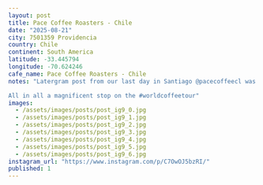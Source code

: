 ```yaml
---
layout: post
title: Pace Coffee Roasters - Chile
date: "2025-08-21"
city: 7501359 Providencia
country: Chile
continent: South America
latitude: -33.445794
longitude: -70.624246
cafe_name: Pace Coffee Roasters - Chile
notes: "Latergram post from our last day in Santiago @pacecoffeecl was the top rated cafe in âlittle Italyâ (in no way Italian). They are a testament to the care and love that coffee culture can have when filled with intention. The owners made us this delicious pour over and then sat and chatted for 30 minutes while we enjoyed it, and gave us an espresso blend made with robusto beans that was absolutely fantastic (and floored me for an hour).

All in all a magnificent stop on the #worldcoffeetour"
images:
  - /assets/images/posts/post_ig9_0.jpg
  - /assets/images/posts/post_ig9_1.jpg
  - /assets/images/posts/post_ig9_2.jpg
  - /assets/images/posts/post_ig9_3.jpg
  - /assets/images/posts/post_ig9_4.jpg
  - /assets/images/posts/post_ig9_5.jpg
  - /assets/images/posts/post_ig9_6.jpg
instagram_url: "https://www.instagram.com/p/C7OwOJ5bzRI/"
published: 1
---
```

